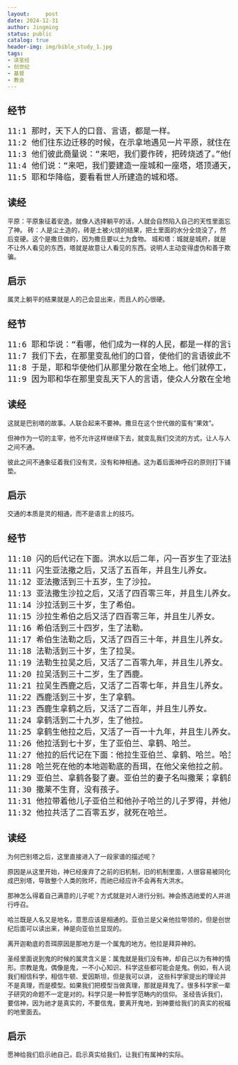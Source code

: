 ```yaml
---
layout:     post
date: 2024-12-31
author: Jingming
status: public
catalog: true
header-img: img/bible_study_1.jpg
tags:
- 读圣经
- 创世纪
- 基督
- 教会
---
```


## 经节
<pre style="font-size: 18px;">
11:1 那时，天下人的口音、言语，都是一样。
11:2 他们往东边迁移的时候，在示拿地遇见一片平原，就住在那里。
11:3 他们彼此商量说：“来吧，我们要作砖，把砖烧透了。”他们就拿砖当石头，又拿石漆当灰泥。
11:4 他们说：“来吧，我们要建造一座城和一座塔，塔顶通天，为要传扬我们的名，免得我们分散在全地上。”
11:5 耶和华降临，要看看世人所建造的城和塔。
</pre>

## 读经

平原：平原象征着安逸，就像人选择躺平的话，人就会自然陷入自己的天性里面忘了神。
砖：人是尘土造的，砖是土被火烧的结果，把土里面的水分全烧没了，然后变硬。这个是撒旦做的，因为撒旦要以土为食物。
城和塔：城就是城府，就是不让外人看见的东西，塔就是故意让人看见的东西。说明人主动变得虚伪和善于欺骗。

## 启示

属灵上躺平的结果就是人的己会显出来，而且人的心很硬。

## 经节

<pre style="font-size: 18px;">
11:6 耶和华说：“看哪，他们成为一样的人民，都是一样的言语，如今既作起这事来，以后他们所要作的事就没有不成就的了。
11:7 我们下去，在那里变乱他们的口音，使他们的言语彼此不通。”
11:8 于是，耶和华使他们从那里分散在全地上。他们就停工，不造那城了。
11:9 因为耶和华在那里变乱天下人的言语，使众人分散在全地上，所以那城名叫巴别（就是“变乱”的意思）。
</pre>

## 读经

这就是巴别塔的故事。人联合起来不要神。撒旦在这个世代做的蛮有“果效”。

但神作为一切的主宰，他不允许这样继续下去，就变乱我们交流的方式，让人与人之间不通。

彼此之间不通象征着我们没有灵，没有和神相通。这为着后面神呼召的原则打下铺垫。

## 启示

交通的本质是灵的相通，而不是语言上的技巧。


## 经节
<pre style="font-size: 18px;">
11:10 闪的后代记在下面。洪水以后二年，闪一百岁生了亚法撒。
11:11 闪生亚法撒之后，又活了五百年，并且生儿养女。
11:12 亚法撒活到三十五岁，生了沙拉。
11:13 亚法撒生沙拉之后，又活了四百零三年，并且生儿养女。
11:14 沙拉活到三十岁，生了希伯。
11:15 沙拉生希伯之后又活了四百零三年，并且生儿养女。
11:16 希伯活到三十四岁，生了法勒。
11:17 希伯生法勒之后，又活了四百三十年，并且生儿养女。
11:18 法勒活到三十岁，生了拉吴。
11:19 法勒生拉吴之后，又活了二百零九年，并且生儿养女。
11:20 拉吴活到三十二岁，生了西鹿。
11:21 拉吴生西鹿之后，又活了二百零七年，并且生儿养女。
11:22 西鹿活到三十岁，生了拿鹤。
11:23 西鹿生拿鹤之后，又活了二百年，并且生儿养女。
11:24 拿鹤活到二十九岁，生了他拉。
11:25 拿鹤生他拉之后，又活了一百一十九年，并且生儿养女。
11:26 他拉活到七十岁，生了亚伯兰、拿鹤、哈兰。
11:27 他拉的后代记在下面：他拉生亚伯兰、拿鹤、哈兰。哈兰生罗得。
11:28 哈兰死在他的本地迦勒底的吾珥，在他父亲他拉之前。
11:29 亚伯兰、拿鹤各娶了妻。亚伯兰的妻子名叫撒莱；拿鹤的妻子名叫密迦，是哈兰的女儿。哈兰是密迦和亦迦的父亲。
11:30 撒莱不生育，没有孩子。
11:31 他拉带着他儿子亚伯兰和他孙子哈兰的儿子罗得，并他儿妇亚伯兰的妻子撒莱，出了迦勒底的吾珥，要往迦南地去。他们走到哈兰，就住在那里。
11:32 他拉共活了二百零五岁，就死在哈兰。
</pre>

## 读经

为何巴别塔之后，这里直接进入了一段家谱的描述呢？

原因是从这里开始，神已经废弃了之前的旧机制，旧的机制里面，人很容易被同化成巴别塔，导致整个人类的败坏，而祂已经应许不会再有大洪水。

那神怎么得着自己满意的儿子呢？方式就是对人进行分别。神会拣选祂爱的人并进行呼召。


哈兰既是人名又是地名，意思应该是相通的。亚伯兰是父亲他拉带领的，但是创世纪后面可以读出来，神是向亚伯兰显现的。

离开迦勒底的吾珥原因是那地方是一个属鬼的地方。他拉是拜异神的。

圣经里面说到鬼的时候的属灵含义是：属鬼就是我们没有神，却自己以为有神的情形。宗教是鬼，偶像是鬼，一不小心知识、科学这些都可能会是鬼。例如，有人说我们相信科学，相信牛顿、爱因斯坦，但是我可以讲，
这些科学家提出的理论并不是真理，而是模型。如果我们把模型当做真理，那就是拜鬼了。很多科学家一辈子研究的命题不一定是对的。科学只是一种哲学范畴内的信仰。
圣经告诉我们，要信神，因为祂才是真实的，不要信鬼，要离开鬼地，到神要给我们的真实的祝福的地里面去。

## 启示

愿神给我们启示祂自己，启示真实给我们，让我们有属神的实际。